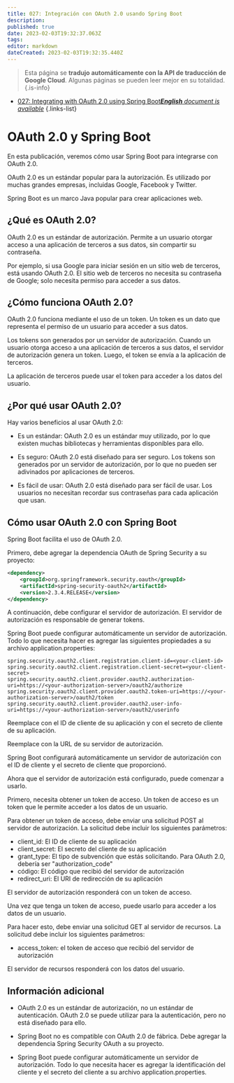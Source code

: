 ```yaml
---
title: 027: Integración con OAuth 2.0 usando Spring Boot
description: 
published: true
date: 2023-02-03T19:32:37.063Z
tags: 
editor: markdown
dateCreated: 2023-02-03T19:32:35.440Z
---
```


> Esta página se **tradujo automáticamente con la API de traducción de Google Cloud**.
Algunas páginas se pueden leer mejor en su totalidad.{.is-info}



- [027: Integrating with OAuth 2.0 using Spring Boot***English** document is available*](/en/Knowledge-base/Spring-Boot/Learning/027-integrating-with-oauth-2-0-using-spring-boot)
{.links-list}


# OAuth 2.0 y Spring Boot

En esta publicación, veremos cómo usar Spring Boot para integrarse con OAuth 2.0.

OAuth 2.0 es un estándar popular para la autorización. Es utilizado por muchas grandes empresas, incluidas Google, Facebook y Twitter.

Spring Boot es un marco Java popular para crear aplicaciones web.

## ¿Qué es OAuth 2.0?

OAuth 2.0 es un estándar de autorización. Permite a un usuario otorgar acceso a una aplicación de terceros a sus datos, sin compartir su contraseña.

Por ejemplo, si usa Google para iniciar sesión en un sitio web de terceros, está usando OAuth 2.0. El sitio web de terceros no necesita su contraseña de Google; solo necesita permiso para acceder a sus datos.

## ¿Cómo funciona OAuth 2.0?

OAuth 2.0 funciona mediante el uso de un token. Un token es un dato que representa el permiso de un usuario para acceder a sus datos.

Los tokens son generados por un servidor de autorización. Cuando un usuario otorga acceso a una aplicación de terceros a sus datos, el servidor de autorización genera un token. Luego, el token se envía a la aplicación de terceros.

La aplicación de terceros puede usar el token para acceder a los datos del usuario.

## ¿Por qué usar OAuth 2.0?

Hay varios beneficios al usar OAuth 2.0:

- Es un estándar: OAuth 2.0 es un estándar muy utilizado, por lo que existen muchas bibliotecas y herramientas disponibles para ello.

- Es seguro: OAuth 2.0 está diseñado para ser seguro. Los tokens son generados por un servidor de autorización, por lo que no pueden ser adivinados por aplicaciones de terceros.

- Es fácil de usar: OAuth 2.0 está diseñado para ser fácil de usar. Los usuarios no necesitan recordar sus contraseñas para cada aplicación que usan.

## Cómo usar OAuth 2.0 con Spring Boot

Spring Boot facilita el uso de OAuth 2.0.

Primero, debe agregar la dependencia OAuth de Spring Security a su proyecto:

```xml
<dependency>
    <groupId>org.springframework.security.oauth</groupId>
    <artifactId>spring-security-oauth2</artifactId>
    <version>2.3.4.RELEASE</version>
</dependency>
```

A continuación, debe configurar el servidor de autorización. El servidor de autorización es responsable de generar tokens.

Spring Boot puede configurar automáticamente un servidor de autorización. Todo lo que necesita hacer es agregar las siguientes propiedades a su archivo application.properties:

```properties
spring.security.oauth2.client.registration.client-id=<your-client-id>
spring.security.oauth2.client.registration.client-secret=<your-client-secret>
spring.security.oauth2.client.provider.oauth2.authorization-uri=https://<your-authorization-server>/oauth2/authorize
spring.security.oauth2.client.provider.oauth2.token-uri=https://<your-authorization-server>/oauth2/token
spring.security.oauth2.client.provider.oauth2.user-info-uri=https://<your-authorization-server>/oauth2/userinfo
```

Reemplace <your-client-id> con el ID de cliente de su aplicación y <your-client-secret> con el secreto de cliente de su aplicación.

Reemplace <your-authorization-server> con la URL de su servidor de autorización.

Spring Boot configurará automáticamente un servidor de autorización con el ID de cliente y el secreto de cliente que proporcionó.

Ahora que el servidor de autorización está configurado, puede comenzar a usarlo.

Primero, necesita obtener un token de acceso. Un token de acceso es un token que le permite acceder a los datos de un usuario.

Para obtener un token de acceso, debe enviar una solicitud POST al servidor de autorización. La solicitud debe incluir los siguientes parámetros:

- client_id: El ID de cliente de su aplicación
- client_secret: El secreto del cliente de su aplicación
- grant_type: El tipo de subvención que estás solicitando. Para OAuth 2.0, debería ser "authorization_code"
- código: El código que recibió del servidor de autorización
- redirect_uri: El URI de redirección de su aplicación

El servidor de autorización responderá con un token de acceso.

Una vez que tenga un token de acceso, puede usarlo para acceder a los datos de un usuario.

Para hacer esto, debe enviar una solicitud GET al servidor de recursos. La solicitud debe incluir los siguientes parámetros:

- access_token: el token de acceso que recibió del servidor de autorización

El servidor de recursos responderá con los datos del usuario.

## Información adicional

- OAuth 2.0 es un estándar de autorización, no un estándar de autenticación. OAuth 2.0 se puede utilizar para la autenticación, pero no está diseñado para ello.

- Spring Boot no es compatible con OAuth 2.0 de fábrica. Debe agregar la dependencia Spring Security OAuth a su proyecto.

- Spring Boot puede configurar automáticamente un servidor de autorización. Todo lo que necesita hacer es agregar la identificación del cliente y el secreto del cliente a su archivo application.properties.